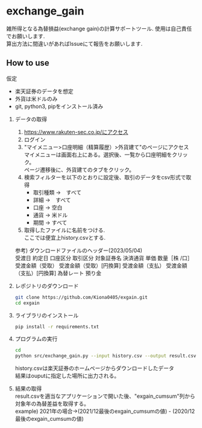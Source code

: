 # exchange_gain

雑所得となる為替損益(exchange gain)の計算サポートツール. 
使用は自己責任でお願いします.  
算出方法に間違いがあればIssueにて報告をお願いします.  

## How to use

仮定

- 楽天証券のデータを想定
- 外貨は米ドルのみ
- git, python3, pipをインストール済み


1. データの取得 
   1. https://www.rakuten-sec.co.jp/にアクセス
   1. ログイン
   1. "マイメニュー>口座明細（精算履歴）>外貨建て"のページにアクセス  
      マイメニューは画面右上にある。選択後、一覧から口座明細をクリック。  
      ページ遷移後に、外貨建てのタブをクリック。
   1. 検索フィルターを以下のとおりに設定後、取引のデータをcsv形式で取得  
      - 取引種類 ->　すべて
      - 詳細 ->　すべて
      - 口座 -> 空白
      - 通貨 -> 米ドル
      - 期間 -> すべて
   1. 取得したファイルに名前をつける.  
      ここでは便宜上history.csvとする.  

    参考) ダウンロードファイルのヘッダー(2023/05/04)  
    受渡日	約定日	口座区分	取引区分	対象証券名	決済通貨	単価	数量［株 /口］	受渡金額（受取）	受渡金額（受取）[円換算]	受渡金額（支払）	受渡金額（支払）[円換算]	為替レート	預り金

1. レポジトリのダウンロード  
   ```bash
   git clone https://github.com/Kiona0405/exgain.git
   cd exgain
   ```

1. ライブラリのインストール
    ```bash
    pip install -r requirements.txt
    ```

1. プログラムの実行  
    ```bash
    cd 
    python src/exchange_gain.py --input history.csv --output result.csv
    ```
    history.csvは楽天証券のホームページからダウンロードしたデータ  
    結果はouputに指定した場所に出力される。  

1. 結果の取得  
   result.csvを適当なアプリケーションで開いた後、"exgain_cumsum"列から対象年の為替差益を取得する。  
   example) 2021年の場合->(2021/12最後のexgain_cumsumの値) - (2020/12最後のexgain_cumsumの値)

